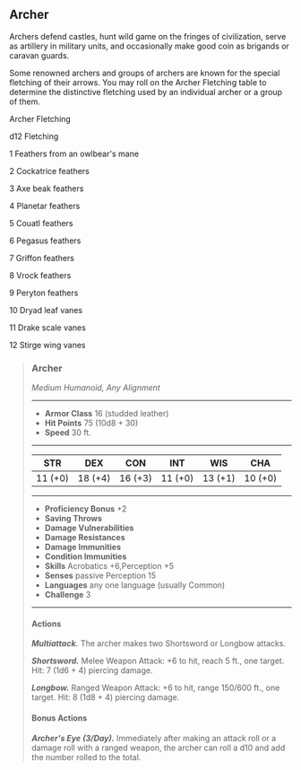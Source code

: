 ## Archer
Archers defend castles, hunt wild game on the fringes of civilization, serve as artillery in military units, and occasionally make good coin as brigands or caravan guards.

Some renowned archers and groups of archers are known for the special fletching of their arrows. You may roll on the Archer Fletching table to determine the distinctive fletching used by an individual archer or a group of them.

Archer Fletching

d12	Fletching

1	Feathers from an owlbear's mane

2	Cockatrice feathers

3	Axe beak feathers

4	Planetar feathers

5	Couatl feathers

6	Pegasus feathers

7	Griffon feathers

8	Vrock feathers

9	Peryton feathers

10	Dryad leaf vanes

11	Drake scale vanes

12	Stirge wing vanes

>### Archer
>*Medium Humanoid, Any Alignment*
>___
>- **Armor Class** 16 (studded leather)
>- **Hit Points** 75 (10d8 + 30)
>- **Speed** 30 ft.
>___
>|**STR**|**DEX**|**CON**|**INT**|**WIS**|**CHA**|
>|:---:|:---:|:---:|:---:|:---:|:---:|
>|11 (+0)|18 (+4)|16 (+3)|11 (+0)|13 (+1)|10 (+0)|
>
>___
>- **Proficiency Bonus** +2
>- **Saving Throws** 
>- **Damage Vulnerabilities** 
>- **Damage Resistances** 
>- **Damage Immunities** 
>- **Condition Immunities** 
>- **Skills** Acrobatics +6,Perception +5
>- **Senses** passive Perception 15
>- **Languages** any one language (usually Common)
>- **Challenge** 3
>___
>#### Actions
>***Multiattack.*** The archer makes two Shortsword or Longbow attacks.
>
>***Shortsword.*** Melee Weapon Attack: +6 to hit, reach 5 ft., one target. Hit: 7 (1d6 + 4) piercing damage.
>
>***Longbow.*** Ranged Weapon Attack: +6 to hit, range 150/600 ft., one target. Hit: 8 (1d8 + 4) piercing damage.
>
>#### Bonus Actions
>***Archer's Eye (3/Day).*** Immediately after making an attack roll or a damage roll with a ranged weapon, the archer can roll a d10 and add the number rolled to the total.
>
